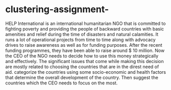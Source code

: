 # clustering-assignment-
HELP International is an international humanitarian NGO that is committed to fighting poverty and providing the people of backward countries with basic amenities and relief during the time of disasters and natural calamities. 
It runs a lot of operational projects from time to time along with advocacy drives to raise awareness as well as for funding purposes. 
After the recent funding programmes, they have been able to raise around $ 10 million. Now the CEO of the NGO needs to decide how to use this money strategically and effectively. 
The significant issues that come while making this decision are mostly related to choosing the countries that are in the direst need of aid.  categorize the countries using some socio-economic and health factors that determine the overall development of the country. Then suggest the countries which the CEO needs to focus on the most. 
